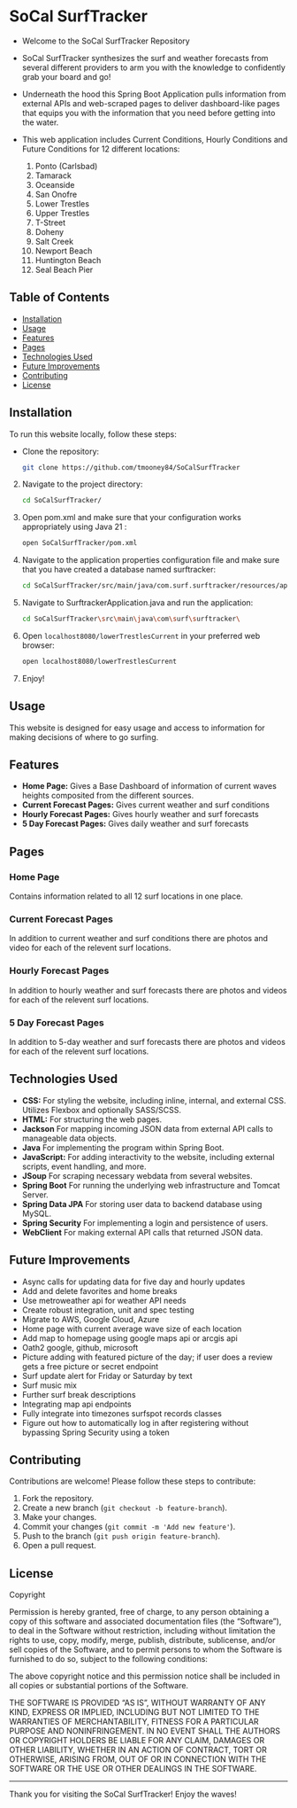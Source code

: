 # SoCal SurfTracker

- Welcome to the SoCal SurfTracker Repository
- SoCal SurfTracker synthesizes the surf and weather forecasts from several different providers to arm you with
  the knowledge to confidently grab your board and go! 

- Underneath the hood this Spring Boot Application pulls information from external APIs and web-scraped pages to
  deliver dashboard-like pages that equips you with the information that you need before getting into the water.
- This web application includes Current Conditions, Hourly Conditions and Future Conditions for 12 different
  locations:  
    1. Ponto (Carlsbad)
    2. Tamarack
    3. Oceanside
    4. San Onofre 
    5. Lower Trestles
    6. Upper Trestles
    7. T-Street
    8. Doheny
    9. Salt Creek
    10. Newport Beach
    11. Huntington Beach
    12. Seal Beach Pier



## Table of Contents

- [Installation](#installation)
- [Usage](#usage)
- [Features](#features)
- [Pages](#pages)
- [Technologies Used](#technologies-used)
- [Future Improvements](#future-improvements)
- [Contributing](#contributing)
- [License](#license)

## Installation

To run this website locally, follow these steps:

- Clone the repository:
    ```sh
    git clone https://github.com/tmooney84/SoCalSurfTracker
    ```
2. Navigate to the project directory:
    ```sh
    cd SoCalSurfTracker/
    ```
3. Open pom.xml and make sure that your configuration works appropriately using Java 21 :
    ```sh   
   open SoCalSurfTracker/pom.xml
    ```

3. Navigate to the application properties configuration file and make sure that you have 
   created a database named surftracker:
    ```sh
    cd SoCalSurfTracker/src/main/java/com.surf.surftracker/resources/application.properties
    ```
2. Navigate to SurftrackerApplication.java and run the application:
    ```sh
    cd SoCalSurfTracker\src\main\java\com\surf\surftracker\
    ```
3. Open `localhost8080/lowerTrestlesCurrent` in your preferred web browser:
    ```sh
    open localhost8080/lowerTrestlesCurrent
    ```
4. Enjoy!

## Usage

This website is designed for easy usage and access to information for making decisions of where to go surfing. 

## Features

- **Home Page:** Gives a Base Dashboard of information of current waves heights composited from the different sources.
- **Current Forecast Pages:** Gives current weather and surf conditions  
- **Hourly Forecast Pages:** Gives hourly weather and surf forecasts
- **5 Day Forecast Pages:** Gives daily weather and surf forecasts
## Pages

### Home Page

Contains information related to all 12 surf locations in one place.

### Current Forecast Pages

In addition to current weather and surf conditions there are photos and video for each of the relevent surf locations.

### Hourly Forecast Pages

In addition to hourly weather and surf forecasts there are photos and videos for each of the relevent surf locations.

### 5 Day Forecast Pages

In addition to 5-day weather and surf forecasts there are photos and videos for each of the relevent surf locations.

## Technologies Used
- **CSS:** For styling the website, including inline, internal, and external CSS. Utilizes Flexbox and optionally SASS/SCSS.
- **HTML:** For structuring the web pages.
- **Jackson** For mapping incoming JSON data from external API calls to manageable data objects.
- **Java** For implementing the program within Spring Boot.
- **JavaScript:** For adding interactivity to the website, including external scripts, event handling, and more.
- **JSoup** For scraping necessary webdata from several websites.
- **Spring Boot** For running the underlying web infrastructure and Tomcat Server.
- **Spring Data JPA** For storing user data to backend database using MySQL.
- **Spring Security** For implementing a login and persistence of users.
- **WebClient** For making external API calls that returned JSON data.

## Future Improvements
- Async calls for updating data for five day and hourly updates
- Add and delete favorites and home breaks
- Use metroweather api for weather API needs 
- Create robust integration, unit and spec testing
- Migrate to AWS, Google Cloud, Azure
- Home page with current average wave size of each location
- Add map to homepage using google maps api or arcgis api 
- Oath2 google, github, microsoft
- Picture adding with featured picture of the day; if user does a review gets a free picture or secret endpoint
- Surf update alert for Friday or Saturday by text
- Surf music mix
- Further surf break descriptions
- Integrating map api endpoints
- Fully integrate into timezones surfspot records classes
- Figure out how to automatically log in after registering without bypassing Spring Security using a token

## Contributing

Contributions are welcome! Please follow these steps to contribute:

1. Fork the repository.
2. Create a new branch (`git checkout -b feature-branch`).
3. Make your changes.
4. Commit your changes (`git commit -m 'Add new feature'`).
5. Push to the branch (`git push origin feature-branch`).
6. Open a pull request.

## License

Copyright <YEAR> <COPYRIGHT HOLDER>

Permission is hereby granted, free of charge, to any person obtaining a copy of this software and associated documentation files (the “Software”), to deal in the Software without restriction, including without limitation the rights to use, copy, modify, merge, publish, distribute, sublicense, and/or sell copies of the Software, and to permit persons to whom the Software is furnished to do so, subject to the following conditions:

The above copyright notice and this permission notice shall be included in all copies or substantial portions of the Software.

THE SOFTWARE IS PROVIDED “AS IS”, WITHOUT WARRANTY OF ANY KIND, EXPRESS OR IMPLIED, INCLUDING BUT NOT LIMITED TO THE WARRANTIES OF MERCHANTABILITY, FITNESS FOR A PARTICULAR PURPOSE AND NONINFRINGEMENT. IN NO EVENT SHALL THE AUTHORS OR COPYRIGHT HOLDERS BE LIABLE FOR ANY CLAIM, DAMAGES OR OTHER LIABILITY, WHETHER IN AN ACTION OF CONTRACT, TORT OR OTHERWISE, ARISING FROM, OUT OF OR IN CONNECTION WITH THE SOFTWARE OR THE USE OR OTHER DEALINGS IN THE SOFTWARE.


---

Thank you for visiting the SoCal SurfTracker! Enjoy the waves!
